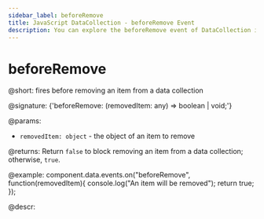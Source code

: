 ```yaml
---
sidebar_label: beforeRemove
title: JavaScript DataCollection - beforeRemove Event 
description: You can explore the beforeRemove event of DataCollection in the documentation of the DHTMLX JavaScript UI library. Browse developer guides and API reference, try out code examples and live demos, and download a free 30-day evaluation version of DHTMLX Suite.
---
```


# beforeRemove

@short: fires before removing an item from a data collection

@signature: {'beforeRemove: (removedItem: any) => boolean | void;'}

@params:
- `removedItem: object` - the object of an item to remove

@returns:
Return `false` to block removing an item from a data collection; otherwise, `true`.

@example:
component.data.events.on("beforeRemove", function(removedItem){
	console.log("An item will be removed");
    return true;
});

@descr:

[comment]: # (@relatedapi:data_collection/api/datacollection_afterremove_event.md)
